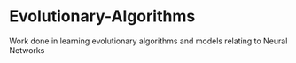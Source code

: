 # Evolutionary-Algorithms
Work done in learning evolutionary algorithms and models relating to Neural Networks
